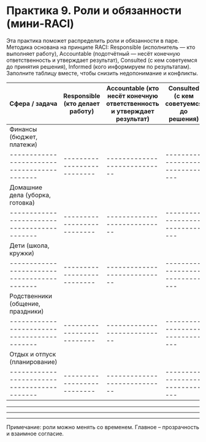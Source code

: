 # Практика 9. Роли и обязанности (мини-RACI)

Эта практика поможет распределить роли и обязанности в паре. Методика основана на принципе RACI: Responsible (исполнитель — кто выполняет работу), Accountable (подотчётный — несёт конечную ответственность и утверждает результат), Consulted (с кем советуемся до принятия решения), Informed (кого информируем по результатам). Заполните таблицу вместе, чтобы снизить недопонимание и конфликты.


| Сфера / задача | Responsible (кто делает работу) | Accountable (кто несёт конечную ответственность и утверждает результат) | Consulted (с кем советуемся до решения) | Informed (кого информируем) |
|-------------------------------------------|--------------------------|----------------------------|------------------------------|-----------------------------|
| Финансы (бюджет, платежи)                 |                          |                            |                              |                             |
|-------------------------------------------|--------------------------|----------------------------|------------------------------|-----------------------------|
| Домашние дела (уборка, готовка)           |                          |                            |                              |                             |
|-------------------------------------------|--------------------------|----------------------------|------------------------------|-----------------------------|
| Дети (школа, кружки)                      |                          |                            |                              |                             |
|-------------------------------------------|--------------------------|----------------------------|------------------------------|-----------------------------|
| Родственники (общение, праздники)         |                          |                            |                              |                             |
|-------------------------------------------|--------------------------|----------------------------|------------------------------|-----------------------------|
| Отдых и отпуск (планирование)             |                          |                            |                              |                             |
|-------------------------------------------|--------------------------|----------------------------|------------------------------|-----------------------------|

____________________________________________________________	 	 	 	 
____________________________________________________________	 	 	 	 
____________________________________________________________	 	 	 	 

Примечание: роли можно менять со временем. Главное – прозрачность и взаимное согласие.
